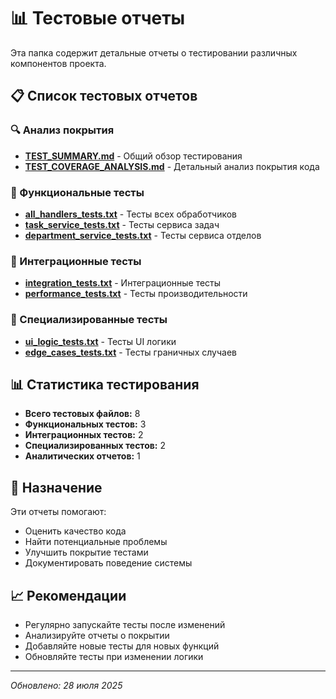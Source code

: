 # 📊 Тестовые отчеты

Эта папка содержит детальные отчеты о тестировании различных компонентов проекта.

## 📋 Список тестовых отчетов

### 🔍 Анализ покрытия
- **[TEST_SUMMARY.md](TEST_SUMMARY.md)** - Общий обзор тестирования
- **[TEST_COVERAGE_ANALYSIS.md](../TEST_COVERAGE_ANALYSIS.md)** - Детальный анализ покрытия кода

### 🧪 Функциональные тесты
- **[all_handlers_tests.txt](all_handlers_tests.txt)** - Тесты всех обработчиков
- **[task_service_tests.txt](task_service_tests.txt)** - Тесты сервиса задач
- **[department_service_tests.txt](department_service_tests.txt)** - Тесты сервиса отделов

### 🔗 Интеграционные тесты
- **[integration_tests.txt](integration_tests.txt)** - Интеграционные тесты
- **[performance_tests.txt](performance_tests.txt)** - Тесты производительности

### 🎯 Специализированные тесты
- **[ui_logic_tests.txt](ui_logic_tests.txt)** - Тесты UI логики
- **[edge_cases_tests.txt](edge_cases_tests.txt)** - Тесты граничных случаев

## 📊 Статистика тестирования

- **Всего тестовых файлов:** 8
- **Функциональных тестов:** 3
- **Интеграционных тестов:** 2
- **Специализированных тестов:** 2
- **Аналитических отчетов:** 1

## 🎯 Назначение

Эти отчеты помогают:
- Оценить качество кода
- Найти потенциальные проблемы
- Улучшить покрытие тестами
- Документировать поведение системы

## 📈 Рекомендации

- Регулярно запускайте тесты после изменений
- Анализируйте отчеты о покрытии
- Добавляйте новые тесты для новых функций
- Обновляйте тесты при изменении логики

---
*Обновлено: 28 июля 2025* 